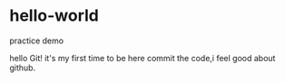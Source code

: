 # hello-world
practice demo
  
  hello Git! it's my first time to be here commit the code,i feel good about github.
